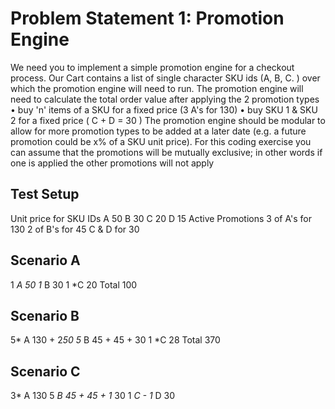 # Problem Statement 1: Promotion Engine

We need you to implement a simple promotion engine for a checkout process. Our Cart contains a list of single character
SKU ids (A, B, C. ) over which the promotion engine will need to run.
The promotion engine will need to calculate the total order value after applying the 2 promotion types
• buy 'n' items of a SKU for a fixed price (3 A's for 130)
• buy SKU 1 & SKU 2 for a fixed price ( C + D = 30 )
The promotion engine should be modular to allow for more promotion types to be added at a later date (e.g. a future
promotion could be x% of a SKU unit price). For this coding exercise you can assume that the promotions will be mutually
exclusive; in other words if one is applied the other promotions will not apply

## Test Setup

Unit price for SKU IDs
A 50
B 30
C 20
D 15
Active Promotions
3 of A's for 130
2 of B's for 45
C & D for 30

## Scenario A

1 *A 50
1* B 30
1 *C 20
Total 100

## Scenario B
5* A 130 + 2*50
5* B 45 + 45 + 30
1 *C 28
Total 370

## Scenario C
3* A 130
5 *B 45 + 45 + 1* 30
1 *C -
1* D 30
